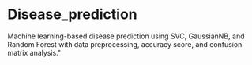 # Disease_prediction
Machine learning-based disease prediction using SVC, GaussianNB, and Random Forest with data preprocessing, accuracy score, and confusion matrix analysis."
